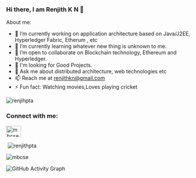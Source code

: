 ### Hi there, I am Renjith K N 👋

About me:

- 🔭 I’m currently working on application architecture based on  Java/J2EE, Hyperledger Fabric, Etherum , etc
- 🌱 I’m currently learning whatever new thing is unknown to me.
- 👯 I’m open to collaborate on Blockchain technology, Ethereum and Hyperledger.
- 🤔 I'm looking for Good Projects.
- 💬 Ask me about distributed architecture, web technologies etc
- 📫 Reach me  at renjithkn@gmail.com
- ⚡ Fun fact: Watching movies,Loves playing cricket


<p align="left"> <img src="https://komarev.com/ghpvc/?username=renjithpta&label=Profile%20views&color=0e75b6&style=flat" alt="renjihpta" /> </p>


<h3 align="left">Connect with me:</h3>
<p align="left">
<a href="https://linkedin.com/in/renjith-narayanan-1449b912" target="blank"><img align="center" src="https://raw.githubusercontent.com/rahuldkjain/github-profile-readme-generator/master/src/images/icons/Social/linked-in-alt.svg" alt="mbcse" height="30" width="40" /></a>

</p>

<p>&nbsp;<img align="center" src="https://github-readme-stats.vercel.app/api?username=renjithpta&show_icons=true&locale=en" alt="renjithpta" /></p>
<p><img align="center" src="https://github-readme-streak-stats.herokuapp.com/?user=renjithpta&" alt="mbcse" /></p>

![GitHub Activity Graph](https://activity-graph.herokuapp.com/graph?username=renjithpta)  
